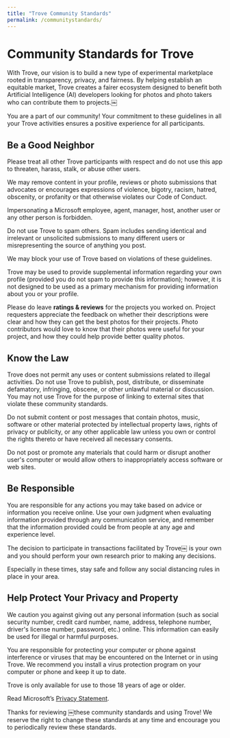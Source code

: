 ```yaml
---
title: "Trove Community Standards"
permalink: /communitystandards/
---
```


# Community Standards for Trove

With Trove, our vision is to build a new type of experimental marketplace  rooted in transparency, privacy, and fairness. By helping establish an equitable market, Trove creates a fairer ecosystem designed to benefit both Artificial Intelligence (AI) developers looking for photos and photo takers who can contribute them to projects.￼

You are a part of our community! Your commitment to these guidelines in all your Trove activities ensures a positive experience for all participants. 

## Be a Good Neighbor

Please treat all other Trove participants with respect and do not use this app to threaten, harass, stalk, or abuse other users.

We may remove content in your profile, reviews or photo submissions that advocates or encourages expressions of violence, bigotry, racism, hatred, obscenity, or profanity or that otherwise violates our Code of Conduct.

Impersonating a Microsoft employee, agent, manager, host, another user or any other person is forbidden.

Do not use Trove to spam others. Spam includes sending identical and irrelevant or unsolicited submissions to many different users or misrepresenting the source of anything you post. 

We may block your use of Trove based on violations of these guidelines.

Trove may be used to provide supplemental information regarding your own profile (provided you do not spam to provide this information); however, it is not designed to be used as a primary mechanism for providing information about you or your profile.

Please do leave **ratings & reviews** for the projects you worked on. Project requesters appreciate the feedback on whether their descriptions were clear and how they can get the best photos for their projects. Photo contributors would love to know that their photos were useful for your project, and how they could help provide better quality photos. 

## Know the Law

Trove does not permit any uses or content submissions related to illegal activities.  Do not use Trove to publish, post, distribute, or disseminate defamatory, infringing, obscene, or other unlawful material or discussion. You may not use Trove for the purpose of linking to external sites that violate these community standards.

Do not submit content or post messages that contain photos, music, software or other material protected by intellectual property laws, rights of privacy or publicity, or any other applicable law unless you own or control the rights thereto or have received all necessary consents. 

Do not post or promote any materials that could harm or disrupt another user's computer or would allow others to inappropriately access software or web sites.

## Be Responsible
You are responsible for any actions you may take based on advice or information you receive online. Use your own judgment when evaluating information provided through any communication service, and remember that the information provided could be from people at any age and experience level. 

The decision to participate in transactions facilitated by Trove￼ is your own and you should perform your own research prior to making any decisions.

Especially in these times, stay safe and follow any social distancing rules in place in your area.

## Help Protect Your Privacy and Property

We caution you against giving out any personal information (such as social security number, credit card number, name, address, telephone number, driver's license number, password, etc.) online. This information can easily be used for illegal or harmful purposes.

You are responsible for protecting your computer or phone against interference or viruses that may be encountered on the Internet or in using Trove. We recommend you install a virus protection program on your computer or phone and keep it up to date.

Trove is only available for use to those 18 years of age or older.

Read Microsoft’s [Privacy Statement](https://microsoft.com/privacy).

Thanks for reviewing ￼these community standards and using Trove! We reserve the right to change these standards at any time and encourage you to periodically review these standards.


